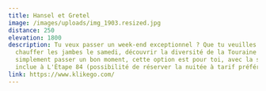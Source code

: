 ```yaml
---
title: Hansel et Gretel
image: /images/uploads/img_1903.resized.jpg
distance: 250
elevation: 1800
description: Tu veux passer un week-end exceptionnel ? Que tu veuilles te
  chauffer les jambes le samedi, découvrir la diversité de la Touraine  ou tout
  simplement passer un bon moment, cette option est pour toi, avec la soirée
  inclue à L'Étape 84 (possibilité de réserver la nuitée à tarif préférentiel).
link: https://www.klikego.com/
---
```

